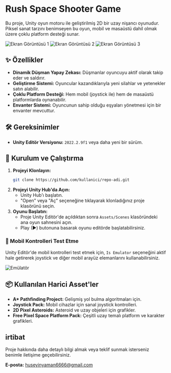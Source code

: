 # Rush Space Shooter Game

Bu proje, Unity oyun motoru ile geliştirilmiş 2D bir uzay nişancı oyunudur. Piksel sanat tarzını benimseyen bu oyun, mobil ve masaüstü dahil olmak üzere çoklu platform desteği sunar.

![Ekran Görüntüsü 1](https://github.com/user-attachments/assets/c7e345c8-4101-4d91-8bb8-9bf734208613)
![Ekran Görüntüsü 2](https://github.com/user-attachments/assets/c80f254a-990c-49a3-b537-480657f51d94)
![Ekran Görüntüsü 3](https://github.com/user-attachments/assets/7ab966ba-eb69-4c20-860e-de222ae29f7e)

## ✨ Özellikler

- **Dinamik Düşman Yapay Zekası:** Düşmanlar oyuncuyu aktif olarak takip eder ve saldırır.
- **Geliştirme Sistemi:** Oyuncular kazandıklarıyla yeni silahlar ve yetenekler satın alabilir.
- **Çoklu Platform Desteği:** Hem mobil (joystick ile) hem de masaüstü platformlarda oynanabilir.
- **Envanter Sistemi:** Oyuncunun sahip olduğu eşyaları yönetmesi için bir envanter mevcuttur.

## 🛠️ Gereksinimler

- **Unity Editör Versiyonu:** `2022.2.9f1` veya daha yeni bir sürüm.

## 🚀 Kurulum ve Çalıştırma

1.  **Projeyi Klonlayın:**
    ```bash
    git clone https://github.com/kullanici/repo-adi.git
    ```
2.  **Projeyi Unity Hub'da Açın:**
    - Unity Hub'ı başlatın.
    - "Open" veya "Aç" seçeneğine tıklayarak klonladığınız proje klasörünü seçin.
3.  **Oyunu Başlatın:**
    - Proje Unity Editör'de açıldıktan sonra `Assets/Scenes` klasöründeki ana oyun sahnesini açın.
    - Play (▶) butonuna basarak oyunu editörde başlatabilirsiniz.

### 📱 Mobil Kontrolleri Test Etme

Unity Editör'de mobil kontrolleri test etmek için, `Is Emulator` seçeneğini aktif hale getirerek joystick ve diğer mobil arayüz elemanlarını kullanabilirsiniz.

![Emülatör](https://github.com/user-attachments/assets/0887eda9-b941-4c9d-9c31-f431bcbbec60)

## 📦 Kullanılan Harici Asset'ler

- **A\* Pathfinding Project:** Gelişmiş yol bulma algoritmaları için.
- **Joystick Pack:** Mobil cihazlar için sanal joystick kontrolleri.
- **2D Pixel Asteroids:** Asteroid ve uzay objeleri için grafikler.
- **Free Pixel Space Platform Pack:** Çeşitli uzay temalı platform ve karakter grafikleri.

## irtibat

Proje hakkında daha detaylı bilgi almak veya teklif sunmak isterseniz benimle iletişime geçebilirsiniz.

**E-posta:** huseyinyaman6666@gmail.com
